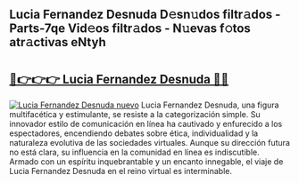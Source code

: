 ## Lucia Fernandez Desnuda D𝚎sn𝚞dos filtr𝚊dos - Parts-7qe Vid𝚎os filtr𝚊dos - N𝚞evas f𝚘tos atr𝚊ctivas eNtyh

# <h2><a href="http://mbbwonx.tromn.icu/?c=Lucia+Fernandez+Desnuda">🔗👉👉👉 Lucia Fernandez Desnuda 🔗🔗</a></h2>

[![Lucia Fernandez Desnuda nuevo](https://i.imgur.com/pEAQMta.gif)](http://mbbwonx.tromn.icu/?c=Lucia+Fernandez+Desnuda)
Lucia Fernandez Desnuda, una figura multifacética y estimulante, se resiste a la categorización simple. Su innovador estilo de comunicación en línea ha cautivado y enfurecido a los espectadores, encendiendo debates sobre ética, individualidad y la naturaleza evolutiva de las sociedades virtuales. Aunque su dirección futura no está clara, su influencia en la comunidad en línea es indiscutible. Armado con un espíritu inquebrantable y un encanto innegable, el viaje de Lucia Fernandez Desnuda en el reino virtual es interminable.
